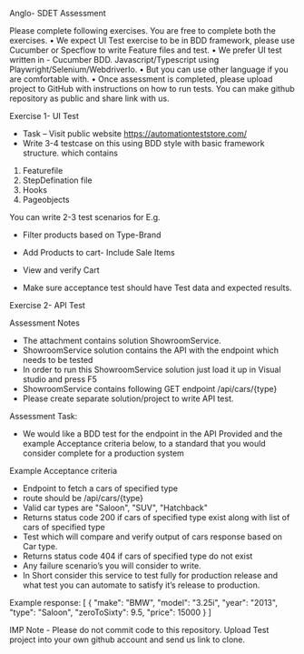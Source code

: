 Anglo- SDET Assessment

Please complete following exercises. You are free to complete both the exercises.
• We expect UI Test exercise to be in BDD framework, please use Cucumber or Specflow to write Feature files and test.
• We prefer UI test written in - Cucumber BDD. Javascript/Typescript using Playwright/Selenium/WebdriverIo.
• But you can use other language if you are comfortable with.
• Once assessment is completed, please upload project to GitHub with instructions on how to run tests. You can make github repository as public and share link with us.

Exercise 1- UI Test

- Task – Visit public website https://automationteststore.com/
- Write 3-4 testcase on this using BDD style with basic framework structure.
  which contains

1.  Featurefile
2.  StepDefination file
3.  Hooks
4.  Pageobjects

You can write 2-3 test scenarios for E.g.

- Filter products based on Type-Brand
- Add Products to cart- Include Sale Items
- View and verify Cart

- Make sure acceptance test should have Test data and expected results.

Exercise 2- API Test

Assessment Notes

- The attachment contains solution ShowroomService.
- ShowroomService solution contains the API with the endpoint which needs to be tested
- In order to run this ShowroomService solution just load it up in Visual studio and press F5
- ShowroomService contains following GET endpoint /api/cars/{type}
- Please create separate solution/project to write API test.

Assessment Task:

- We would like a BDD test for the endpoint in the API Provided and the example Acceptance criteria below, to a standard that you would consider complete for a production system

Example Acceptance criteria

- Endpoint to fetch a cars of specified type
- route should be /api/cars/{type}
- Valid car types are "Saloon", "SUV", "Hatchback"
- Returns status code 200 if cars of specified type exist along with list of cars of specified type
- Test which will compare and verify output of cars response based on Car type.
- Returns status code 404 if cars of specified type do not exist
- Any failure scenario’s you will consider to write.
- In Short consider this service to test fully for production release and what test you can automate to satisfy it’s release to production.

Example response:
[
{
"make": "BMW",
"model": "3.25i",
"year": "2013",
"type": "Saloon",
"zeroToSixty": 9.5,
"price": 15000
}
]

IMP Note - Please do not commit code to this repository.
Upload Test project into your own github account and send us link to clone.
